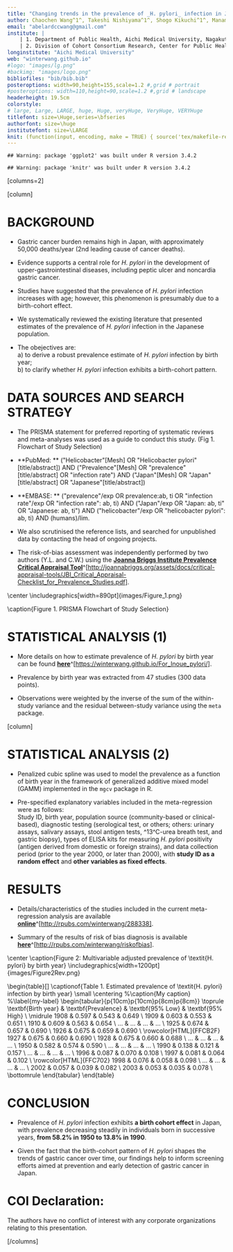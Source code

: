 ```yaml
---
title: "Changing trends in the prevalence of _H. pylori_ infection in Japan (1908-2003): a systematic review and meta-regression analysis of 170,572 individuals"
author: Chaochen Wang^1^, Takeshi Nishiyama^1^, Shogo Kikuchi^1^, Manami Inoue^2^,  Norie Sawada^2^, Shoichiro Tsugane^2^, Yingsong Lin^1^
email: "abelardccwang@gmail.com"
institute: | 
    | 1. Department of Public Health, Aichi Medical University, Nagakute, Aichi, Japan; 
    | 2. Division of Cohort Consortium Research, Center for Public Health Sciences, National Cancer Center, Tokyo, Japan
longinstitute: "Aichi Medical University"
web: "winterwang.github.io"
#logo: "images/lg.png"
#backimg: "images/logo.png"
bibliofiles: "bib/bib.bib"
posteroptions: width=90,height=155,scale=1.2 #,grid # portrait
#posteroptions: width=110,height=90,scale=1.2 #,grid # landscape
headerheight: 19.5cm
colorstyle:
# large, Large, LARGE, huge, Huge, veryHuge, VeryHuge, VERYHuge
titlefont: size=\Huge,series=\bfseries
authorfont: size=\huge
institutefont: size=\LARGE
knit: (function(input, encoding, make = TRUE) { source('tex/makefile-renderer.R', local = TRUE) })
---
```




```
## Warning: package 'ggplot2' was built under R version 3.4.2
```

```
## Warning: package 'knitr' was built under R version 3.4.2
```

[columns=2]

[column]

# BACKGROUND

-  Gastric cancer burden remains high in Japan, with approximately 50,000 deaths/year (2nd leading cause of cancer deaths).

-  Evidence supports a central role for _H. pylori_ in the development of upper-gastrointestinal diseases, including peptic ulcer and noncardia gastric cancer.

-  Studies have suggested that the prevalence of _H. pylori_ infection increases with age; however, this phenomenon is presumably due to a birth-cohort effect.

-  We systematically reviewed the existing literature that presented estimates of the prevalence of _H. pylori_ infection in the Japanese population.

-  The obejectives are:  
   a) to derive a robust prevalence estimate of _H. pylori_ infection by birth year;   
   b) to clarify whether _H. pylori_ infection exhibits a birth-cohort pattern. 

<!--

- Standard abreviations \\eg and \\ie for \eg and \ie
- Units like \pps{900}
- **Highlights** and *highlights*

-->

# DATA SOURCES AND SEARCH STRATEGY

- The PRISMA statement for preferred reporting of systematic reviews and meta-analyses was used as a guide to conduct this study. (Fig 1. Flowchart of Study Selection) 

- **PubMed: ** ("Helicobacter"[Mesh] OR "Helicobacter pylori"[title/abstract]) AND ("Prevalence"[Mesh] OR "prevalence"[title/abstract] OR "infection rate") AND ("Japan"[Mesh] OR "Japan"[title/abstract] OR "Japanese"[title/abstract])

- **EMBASE: **  ("prevalence"/exp OR prevalence:ab, ti  OR "infection rate"/exp OR "infection rate": ab, ti) AND ("Japan"/exp OR "Japan: ab, ti" OR "Japanese: ab, ti") AND ("helicobacter"/exp OR "helicobacter pylori": ab, ti) AND (humans)/lim.

- We also scrutinised the reference lists, and searched for unpublished data by contacting the head of ongoing projects. 

- The risk-of-bias assessment was independently performed by two authors (Y.L. and C.W.) using the [**Joanna Briggs Institute Prevalence Critical Appraisal Tool**](http://joannabriggs.org/assets/docs/critical-appraisal-tools/JBI_Critical_Appraisal-Checklist_for_Prevalence_Studies.pdf)^[http://joannabriggs.org/assets/docs/critical-appraisal-tools/JBI_Critical_Appraisal-Checklist_for_Prevalence_Studies.pdf].

\center
\includegraphics[width=890pt]{images/Figure_1.png}

\caption{Figure 1. PRISMA Flowchart of Study Selection}

# STATISTICAL ANALYSIS (1)

- More details on how to estimate prevalence of _H. pylori_ by birth year can be found [**here**](https://winterwang.github.io/For_Inoue_pylori/)^[https://winterwang.github.io/For_Inoue_pylori/].

- Prevalence by birth year was extracted from 47 studies (300 data points).

- Observations were weighted by the inverse of the sum of the within-study variance and the residual between-study variance using the `meta` package.



[column]

# STATISTICAL ANALYSIS (2) 
- Penalized cubic spline was used to model the prevalence as a function of birth year in the framework of generalized additive mixed model (GAMM) implemented in the `mgcv` package in R. 

- Pre-specified explanatory variables included in the meta-regression were as follows:   
  Study ID, birth year, population source (community-based or clinical-based), diagnostic testing (serological test, or others; others: urinary assays, salivary assays, stool antigen tests, ^13^C-urea breath test, and gastric biopsy), types of ELISA kits for measuring _H. pylori_ positivity (antigen derived from domestic or foreign strains), and data collection period (prior to the year 2000, or later than 2000), with **study ID as a random effect** and **other variables as fixed effects**.



# RESULTS

- Details/characteristics of the studies included in the current meta-regression analysis are available [**online**](http://rpubs.com/winterwang/288338)^[http://rpubs.com/winterwang/288338].

- Summary of the results of risk of bias diagnosis is available [**here**](http://rpubs.com/winterwang/riskofbias)^[http://rpubs.com/winterwang/riskofbias].

\center
\caption{Figure 2: Multivariable adjusted prevalence of \textit{H. pylori} by birth year}
\includegraphics[width=1200pt]{images/Figure2Rev.png}





\begin{table}[]
\captionof{Table 1. Estimated prevalence of \textit{H. pylori} infection by birth year}
\small
\centering
%\caption{My caption}
%\label{my-label}
\begin{tabular}{p{10cm}p{10cm}p{8cm}p{8cm}}
\toprule
\textbf{Birth year} & \textbf{Prevalence} & \textbf{95\% Low} & \textbf{95\% High} \\ \midrule
1908                & 0.597               & 0.543             & 0.649              \\
1909                & 0.603               & 0.553             & 0.651              \\
1910	              & 0.609               & 0.563	            & 0.654  \\
...                 & ...              & ...            & ...             \\
1925                & 0.674               & 0.657             & 0.690               \\
1926                & 0.675               & 0.659             & 0.690               \\
\rowcolor[HTML]{FFCB2F} 
1927                & 0.675               & 0.660              & 0.690               \\
1928                & 0.675               & 0.660              & 0.688              \\
...              & ...              & ...            & ...             \\
1950                & 0.582               & 0.574             & 0.590               \\
...              & ...              & ...            & ...             \\
1990                & 0.138               & 0.121             & 0.157              \\
...              & ...              & ...            & ...             \\
1996                & 0.087               & 0.070              & 0.108              \\
1997                & 0.081               & 0.064             & 0.102              \\
\rowcolor[HTML]{FFC702} 
1998                & 0.076               & 0.058             & 0.098              \\
...              & ...              & ...            & ...             \\
2002                & 0.057               & 0.039             & 0.082              \\
2003                & 0.053               & 0.035             & 0.078              \\ \bottomrule
\end{tabular}
\end{table}

# CONCLUSION

- Prevalence of _H. pylori_ infection exhibits **a birth cohort effect** in Japan, with prevalence decreasing steadily in individuals born in successive years, **from 58.2% in 1950 to 13.8% in 1990**.  

- Given the fact that the birth-cohort pattern of _H. pylori_ shapes the trends of gastric cancer over time, our findings help to inform screening efforts aimed at prevention and early detection of gastric cancer in Japan.


<!--\vskip0.5cm

[/columns]


[columns=2]

[column]

-->

# COI Declaration:

The authors have no conflict of interest with any corporate organizations relating to this presentation.


<!--\vskip4.4cm-->

[/columns]
